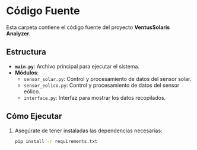 # Código Fuente

Esta carpeta contiene el código fuente del proyecto **VentusSolaris Analyzer**.

## Estructura

- **`main.py`**: Archivo principal para ejecutar el sistema.
- **Módulos**:
  - `sensor_solar.py`: Control y procesamiento de datos del sensor solar.
  - `sensor_eolico.py`: Control y procesamiento de datos del sensor eólico.
  - `interface.py`: Interfaz para mostrar los datos recopilados.

## Cómo Ejecutar

1. Asegúrate de tener instaladas las dependencias necesarias:
   ```bash
   pip install -r requirements.txt
